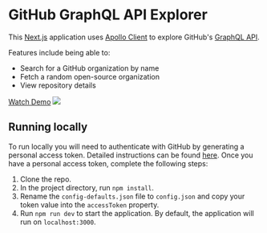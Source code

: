 # GitHub GraphQL API Explorer

This [Next.js](https://nextjs.org/) application uses [Apollo Client](https://www.apollographql.com/docs/react/) to explore GitHub's [GraphQL API](https://developer.github.com/v4/).

Features include being able to:

- Search for a GitHub organization by name
- Fetch a random open-source organization
- View repository details

[Watch Demo](http://www.giphy.com/gifs/WOqzAcNSbZlX4cDad1)
![](http://www.giphy.com/gifs/WOqzAcNSbZlX4cDad1)

## Running locally

To run locally you will need to authenticate with GitHub by generating a personal access token. Detailed instructions can be found [here](https://developer.github.com/v4/guides/forming-calls/#authenticating-with-graphql). Once you have a personal access token, complete the following steps:

1. Clone the repo.
2. In the project directory, run `npm install`.
3. Rename the `config-defaults.json` file to `config.json` and copy your token value into the `accessToken` property.
4. Run `npm run dev` to start the application. By default, the application will run on `localhost:3000`.
